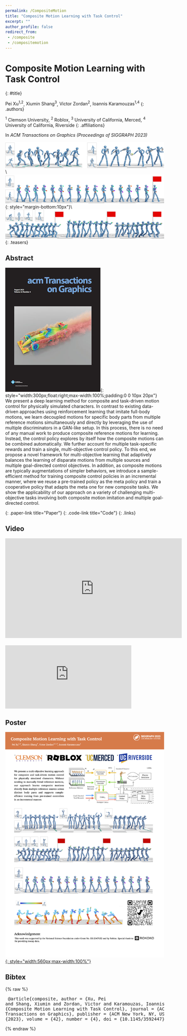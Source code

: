 ```yaml
---
permalink: /CompositeMotion
title: "Composite Motion Learning with Task Control"
excerpt: ""
author_profile: false
redirect_from: 
 - /composite
 - /compositemotion
--- 
```



# Composite Motion Learning with Task Control
{: #title}

<span>Pei Xu<sup>1,2</sup></span>,
<span>Xiumin Shang<sup>3</sup></span>,
<span>Victor Zordan<sup>2</sup></span>,
<span>Ioannis Karamouzas<sup>1,4</sup></span>
{: .authors}

<span><sup>1</sup> Clemson University</span>, 
<span><sup>2</sup> Roblox</span>, 
<span><sup>3</sup> University of California, Merced</span>, 
<span><sup>4</sup> University of California, Riverside</span>
{: .affiliations}

In _ACM Transactions on Graphics (Proceedings of SIGGRAPH 2023)_

![](projects/CompositeMotion/teaser_tennis.png)\\
![](projects/CompositeMotion/teaser_juggling.png){: style="margin-bottom:10px"}\\
![](projects/CompositeMotion/teaser_aiming.png)
{: .teasers}

## Abstract
![](projects/CompositeMotion/3609020.cover.jpg){: style="width:300px;float:right;max-width:100%;padding:0 0 10px 20px"}
We present a deep learning method for composite and task-driven motion control for physically simulated characters. In contrast to existing data-driven approaches using reinforcement learning that imitate full-body motions, we learn decoupled motions for specific body parts from multiple reference motions simultaneously and directly by leveraging the use of multiple discriminators in a GAN-like setup. In this process, there is no need of any manual work to produce composite reference motions for learning. Instead, the control policy explores by itself how the composite motions can be combined automatically. We further account for multiple task-specific rewards and train a single, multi-objective control policy. To this end, we propose a novel framework for multi-objective learning that adaptively balances the learning of disparate motions from multiple sources and multiple goal-directed control objectives. In addition, as composite motions are typically augmentations of simpler behaviors, we introduce a sample-efficient method for training composite control policies in an incremental manner, where we reuse a pre-trained policy as the meta policy and train a cooperative policy that adapts the meta one for new composite tasks. We show the applicability of our approach on a variety of challenging multi-objective tasks involving both composite motion imitation and multiple goal-directed control.

[](https://arxiv.org/abs/2305.03286){: .paper-link title="Paper"}
[](https://github.com/xupei0610/CompositeMotion){: .code-link title="Code"}
{: .links}


## Video
<div style="max-width:560px">
<iframe width="560" height="315" src="https://www.youtube.com/embed/mcRAxwoTh3E" frameborder="0" allow="accelerometer; autoplay; clipboard-write; encrypted-media; gyroscope; picture-in-picture; web-share" allowfullscreen></iframe>
</div>
<div style="max-width:400px;margin-top:20px">
<iframe width="400" height="200" src="https://www.youtube.com/embed/VBZ2sDxvZQE?si=ZwYPpeqJAgEI0Ja4&amp;start=148"  frameborder="0" allow="accelerometer; autoplay; clipboard-write; encrypted-media; gyroscope; picture-in-picture; web-share" allowfullscreen></iframe>
</div>


## Poster
[![](projects/CompositeMotion/poster.png){: style="width:560px;max-width:100%"}](projects/CompositeMotion/poster.pdf)


## Bibtex
{% raw %}<pre class="bibtex">
@article{composite,
    author = {Xu, Pei and Shang, Xiumin and Zordan, Victor and Karamouzas, Ioannis},
    title = {Composite Motion Learning with Task Control},
    journal = {ACM Transactions on Graphics},
    publisher = {ACM New York, NY, USA},
    year = {2023},
    volume = {42},
    number = {4},
    doi = {10.1145/3592447}
}
</pre>{% endraw %}

